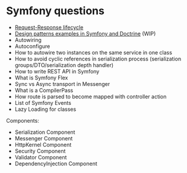 # Symfony questions

- [Request-Response lifecycle](https://github.com/glaphire/interview_questions_and_answers/blob/main/src/symfony/answers/request_response_lifecycle.md)
- [Design patterns examples in Symfony and Doctrine](https://github.com/glaphire/interview_questions_and_answers/blob/main/src/symfony/answers/Design_patterns_examples_in_symfony_and_doctrine.md) (WIP) 
- Autowiring
- Autoconfigure
- How to autowire two instances on the same service in one class
- How to avoid cyclic references in serialization process (serialization groups/DTO/serialization depth handler)
- How to write REST API in Symfony
- What is Symfony Flex
- Sync vs Async transport in Messenger
- What is a CompilerPass
- How route is parsed to become mapped with controller action
- List of Symfony Events
- Lazy Loading for classes

Components:
- Serialization Component
- Messenger Component
- HttpKernel Component
- Security Component
- Validator Component
- DependencyInjection Component